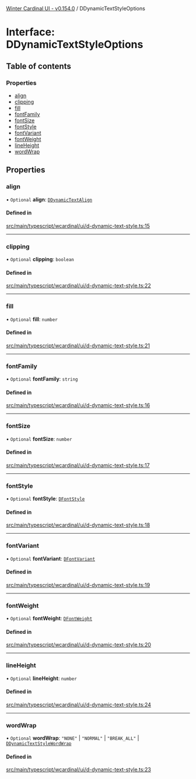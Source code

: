 [Winter Cardinal UI - v0.154.0](../index.md) / DDynamicTextStyleOptions

# Interface: DDynamicTextStyleOptions

## Table of contents

### Properties

- [align](DDynamicTextStyleOptions.md#align)
- [clipping](DDynamicTextStyleOptions.md#clipping)
- [fill](DDynamicTextStyleOptions.md#fill)
- [fontFamily](DDynamicTextStyleOptions.md#fontfamily)
- [fontSize](DDynamicTextStyleOptions.md#fontsize)
- [fontStyle](DDynamicTextStyleOptions.md#fontstyle)
- [fontVariant](DDynamicTextStyleOptions.md#fontvariant)
- [fontWeight](DDynamicTextStyleOptions.md#fontweight)
- [lineHeight](DDynamicTextStyleOptions.md#lineheight)
- [wordWrap](DDynamicTextStyleOptions.md#wordwrap)

## Properties

### align

• `Optional` **align**: [`DDynamicTextAlign`](../index.md#ddynamictextalign)

#### Defined in

[src/main/typescript/wcardinal/ui/d-dynamic-text-style.ts:15](https://github.com/winter-cardinal/winter-cardinal-ui/blob/v0.154.0/src/main/typescript/wcardinal/ui/d-dynamic-text-style.ts#L15)

___

### clipping

• `Optional` **clipping**: `boolean`

#### Defined in

[src/main/typescript/wcardinal/ui/d-dynamic-text-style.ts:22](https://github.com/winter-cardinal/winter-cardinal-ui/blob/v0.154.0/src/main/typescript/wcardinal/ui/d-dynamic-text-style.ts#L22)

___

### fill

• `Optional` **fill**: `number`

#### Defined in

[src/main/typescript/wcardinal/ui/d-dynamic-text-style.ts:21](https://github.com/winter-cardinal/winter-cardinal-ui/blob/v0.154.0/src/main/typescript/wcardinal/ui/d-dynamic-text-style.ts#L21)

___

### fontFamily

• `Optional` **fontFamily**: `string`

#### Defined in

[src/main/typescript/wcardinal/ui/d-dynamic-text-style.ts:16](https://github.com/winter-cardinal/winter-cardinal-ui/blob/v0.154.0/src/main/typescript/wcardinal/ui/d-dynamic-text-style.ts#L16)

___

### fontSize

• `Optional` **fontSize**: `number`

#### Defined in

[src/main/typescript/wcardinal/ui/d-dynamic-text-style.ts:17](https://github.com/winter-cardinal/winter-cardinal-ui/blob/v0.154.0/src/main/typescript/wcardinal/ui/d-dynamic-text-style.ts#L17)

___

### fontStyle

• `Optional` **fontStyle**: [`DFontStyle`](../index.md#dfontstyle)

#### Defined in

[src/main/typescript/wcardinal/ui/d-dynamic-text-style.ts:18](https://github.com/winter-cardinal/winter-cardinal-ui/blob/v0.154.0/src/main/typescript/wcardinal/ui/d-dynamic-text-style.ts#L18)

___

### fontVariant

• `Optional` **fontVariant**: [`DFontVariant`](../index.md#dfontvariant)

#### Defined in

[src/main/typescript/wcardinal/ui/d-dynamic-text-style.ts:19](https://github.com/winter-cardinal/winter-cardinal-ui/blob/v0.154.0/src/main/typescript/wcardinal/ui/d-dynamic-text-style.ts#L19)

___

### fontWeight

• `Optional` **fontWeight**: [`DFontWeight`](../index.md#dfontweight)

#### Defined in

[src/main/typescript/wcardinal/ui/d-dynamic-text-style.ts:20](https://github.com/winter-cardinal/winter-cardinal-ui/blob/v0.154.0/src/main/typescript/wcardinal/ui/d-dynamic-text-style.ts#L20)

___

### lineHeight

• `Optional` **lineHeight**: `number`

#### Defined in

[src/main/typescript/wcardinal/ui/d-dynamic-text-style.ts:24](https://github.com/winter-cardinal/winter-cardinal-ui/blob/v0.154.0/src/main/typescript/wcardinal/ui/d-dynamic-text-style.ts#L24)

___

### wordWrap

• `Optional` **wordWrap**: ``"NONE"`` \| ``"NORMAL"`` \| ``"BREAK_ALL"`` \| [`DDynamicTextStyleWordWrap`](../index.md#ddynamictextstylewordwrap)

#### Defined in

[src/main/typescript/wcardinal/ui/d-dynamic-text-style.ts:23](https://github.com/winter-cardinal/winter-cardinal-ui/blob/v0.154.0/src/main/typescript/wcardinal/ui/d-dynamic-text-style.ts#L23)
